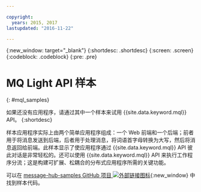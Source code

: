 ```yaml
---

copyright:
  years: 2015, 2017
lastupdated: "2016-11-22"

---
```


{:new_window: target="_blank"}
{:shortdesc: .shortdesc}
{:screen: .screen}
{:codeblock: .codeblock}
{:pre: .pre}

# MQ Light API 样本
{: #mql_samples}


如果还没有应用程序，请通过其中一个样本来试用 {{site.data.keyword.mql}} API。
{:shortdesc}

样本应用程序实际上由两个简单应用程序组成：一个 Web 前端和一个后端；前者用于将消息发送到后端，后者用于处理消息，将词语首字母转换为大写，然后将消息返回给前端。此样本显示了使应用程序通过 {{site.data.keyword.mql}} API 彼此对话是非常轻松的。还可以使用 {{site.data.keyword.mql}} API 来执行工作程序分流；这是构建可扩展、松耦合的分布式应用程序所需的关键功能。

可以在 [message-hub-samples GitHub 项目 ![外部链接图标](../../icons/launch-glyph.svg "外部链接图标")](https://github.com/ibm-messaging/message-hub-samples/tree/master/mqlight){:new_window} 中找到样本代码。
